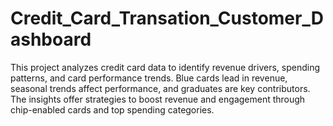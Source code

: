 # Credit_Card_Transation_Customer_Dashboard
This project analyzes credit card data to identify revenue drivers, spending patterns, and card performance trends. Blue cards lead in revenue, seasonal trends affect performance, and graduates are key contributors. The insights offer strategies to boost revenue and engagement through chip-enabled cards and top spending categories.
